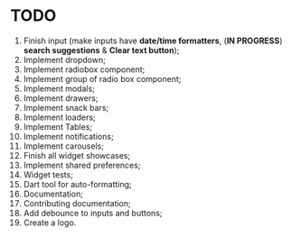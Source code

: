 # TODO

1. Finish input (make inputs have **date/time formatters**, (**IN PROGRESS**) **search suggestions** & **Clear text button**);
1. Implement dropdown;
1. Implement radiobox component;
1. Implement group of radio box component;
1. Implement modals;
1. Implement drawers;
1. Implement snack bars;
1. Implement loaders;
1. Implement Tables;
1. Implement notifications;
1. Implement carousels;
1. Finish all widget showcases;
1. Implement shared preferences;
1. Widget tests;
1. Dart tool for auto-formatting;
1. Documentation;
1. Contributing documentation;
1. Add debounce to inputs and buttons;
1. Create a logo.
